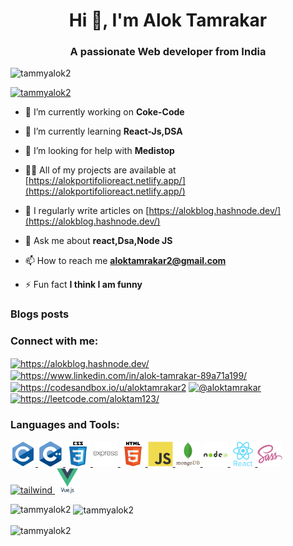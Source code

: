 <h1 align="center">Hi 👋, I'm Alok Tamrakar</h1>
<h3 align="center">A passionate Web developer from India</h3>

<p align="left"> <img src="https://komarev.com/ghpvc/?username=tammyalok2&label=Profile%20views&color=0e75b6&style=flat" alt="tammyalok2" /> </p>

<p align="left"> <a href="https://github.com/ryo-ma/github-profile-trophy"><img src="https://github-profile-trophy.vercel.app/?username=tammyalok2" alt="tammyalok2" /></a> </p>

- 🔭 I’m currently working on **Coke-Code**

- 🌱 I’m currently learning **React-Js,DSA**

- 🤝 I’m looking for help with **Medistop**

- 👨‍💻 All of my projects are available at [https://alokportifolioreact.netlify.app/](https://alokportifolioreact.netlify.app/)

- 📝 I regularly write articles on [https://alokblog.hashnode.dev/](https://alokblog.hashnode.dev/)

- 💬 Ask me about **react,Dsa,Node JS**

- 📫 How to reach me **aloktamrakar2@gmail.com**

- ⚡ Fun fact **I think I am funny**

### Blogs posts
<!-- BLOG-POST-LIST:START -->
<!-- BLOG-POST-LIST:END -->

<h3 align="left">Connect with me:</h3>
<p align="left">
<a href="https://dev.to/https://alokblog.hashnode.dev/" target="blank"><img align="center" src="https://raw.githubusercontent.com/rahuldkjain/github-profile-readme-generator/master/src/images/icons/Social/devto.svg" alt="https://alokblog.hashnode.dev/" height="30" width="40" /></a>
<a href="https://linkedin.com/in/https://www.linkedin.com/in/alok-tamrakar-89a71a199/" target="blank"><img align="center" src="https://raw.githubusercontent.com/rahuldkjain/github-profile-readme-generator/master/src/images/icons/Social/linked-in-alt.svg" alt="https://www.linkedin.com/in/alok-tamrakar-89a71a199/" height="30" width="40" /></a>
<a href="https://codesandbox.com/https://codesandbox.io/u/aloktamrakar2" target="blank"><img align="center" src="https://raw.githubusercontent.com/rahuldkjain/github-profile-readme-generator/master/src/images/icons/Social/codesandbox.svg" alt="https://codesandbox.io/u/aloktamrakar2" height="30" width="40" /></a>
<a href="https://hashnode.com/@aloktamrakar" target="blank"><img align="center" src="https://raw.githubusercontent.com/rahuldkjain/github-profile-readme-generator/master/src/images/icons/Social/hashnode.svg" alt="@aloktamrakar" height="30" width="40" /></a>
<a href="https://www.leetcode.com/https://leetcode.com/aloktam123/" target="blank"><img align="center" src="https://raw.githubusercontent.com/rahuldkjain/github-profile-readme-generator/master/src/images/icons/Social/leet-code.svg" alt="https://leetcode.com/aloktam123/" height="30" width="40" /></a>
</p>

<h3 align="left">Languages and Tools:</h3>
<p align="left"> <a href="https://www.cprogramming.com/" target="_blank" rel="noreferrer"> <img src="https://raw.githubusercontent.com/devicons/devicon/master/icons/c/c-original.svg" alt="c" width="40" height="40"/> </a> <a href="https://www.w3schools.com/cpp/" target="_blank" rel="noreferrer"> <img src="https://raw.githubusercontent.com/devicons/devicon/master/icons/cplusplus/cplusplus-original.svg" alt="cplusplus" width="40" height="40"/> </a> <a href="https://www.w3schools.com/css/" target="_blank" rel="noreferrer"> <img src="https://raw.githubusercontent.com/devicons/devicon/master/icons/css3/css3-original-wordmark.svg" alt="css3" width="40" height="40"/> </a> <a href="https://expressjs.com" target="_blank" rel="noreferrer"> <img src="https://raw.githubusercontent.com/devicons/devicon/master/icons/express/express-original-wordmark.svg" alt="express" width="40" height="40"/> </a> <a href="https://www.w3.org/html/" target="_blank" rel="noreferrer"> <img src="https://raw.githubusercontent.com/devicons/devicon/master/icons/html5/html5-original-wordmark.svg" alt="html5" width="40" height="40"/> </a> <a href="https://developer.mozilla.org/en-US/docs/Web/JavaScript" target="_blank" rel="noreferrer"> <img src="https://raw.githubusercontent.com/devicons/devicon/master/icons/javascript/javascript-original.svg" alt="javascript" width="40" height="40"/> </a> <a href="https://www.mongodb.com/" target="_blank" rel="noreferrer"> <img src="https://raw.githubusercontent.com/devicons/devicon/master/icons/mongodb/mongodb-original-wordmark.svg" alt="mongodb" width="40" height="40"/> </a> <a href="https://nodejs.org" target="_blank" rel="noreferrer"> <img src="https://raw.githubusercontent.com/devicons/devicon/master/icons/nodejs/nodejs-original-wordmark.svg" alt="nodejs" width="40" height="40"/> </a> <a href="https://reactjs.org/" target="_blank" rel="noreferrer"> <img src="https://raw.githubusercontent.com/devicons/devicon/master/icons/react/react-original-wordmark.svg" alt="react" width="40" height="40"/> </a> <a href="https://sass-lang.com" target="_blank" rel="noreferrer"> <img src="https://raw.githubusercontent.com/devicons/devicon/master/icons/sass/sass-original.svg" alt="sass" width="40" height="40"/> </a> <a href="https://tailwindcss.com/" target="_blank" rel="noreferrer"> <img src="https://www.vectorlogo.zone/logos/tailwindcss/tailwindcss-icon.svg" alt="tailwind" width="40" height="40"/> </a> <a href="https://vuejs.org/" target="_blank" rel="noreferrer"> <img src="https://raw.githubusercontent.com/devicons/devicon/master/icons/vuejs/vuejs-original-wordmark.svg" alt="vuejs" width="40" height="40"/> </a> </p>

<p><img align="left" src="https://github-readme-stats.vercel.app/api/top-langs?username=tammyalok2&show_icons=true&locale=en&layout=compact" alt="tammyalok2" /></p>

<p>&nbsp;<img align="center" src="https://github-readme-stats.vercel.app/api?username=tammyalok2&show_icons=true&locale=en" alt="tammyalok2" /></p>

<p><img align="center" src="https://github-readme-streak-stats.herokuapp.com/?user=tammyalok2&" alt="tammyalok2" /></p>

